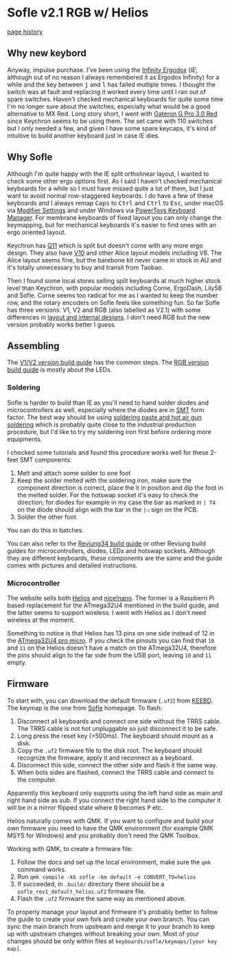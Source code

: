 # Sofle v2.1 RGB w/ Helios

[page history](https://github.com/chadluo/uses/commits/main/sofle-helios.md)

## Why new keybord

Anyway, impulse purchase. I've been using the [Infinity Ergodox](https://deskthority.net/wiki/Infinity_ErgoDox) (_IE_;
although out of no reason I always remembered it as Ergodox Infinity) for a while and the key between <kbd>j</kbd> and
<kbd>l</kbd> has failed mutliple times. I thought the switch was at fault and replacing it worked every time until I ran
out of spare switches. Haven't checked mechanical keyboards for quite some time I'm no longer sure about the switches,
especially what would be a good alternative to MX Red. Long story short, I went with [Gateron G Pro 3.0
Red](https://www.gateron.co/products/gateron-g-pro-3-0-switch-set) since Keychron seems to be using them. The set came
with 110 switches but I only needed a few, and given I have some spare keycaps, it's kind of intuitive to build another
keyboard just in case IE dies.

## Why Sofle

Although I'm quite happy with the IE split ortholinear layout, I wanted to check some other ergo options first. As I
said I haven't checked mechanical keyboards for a while so I must have missed quite a lot of them, but I just want to
avoid normal row-staggered keyboards. I do have a few of these keyboards and I always remap <kbd>Caps</kbd> to
<kbd>Ctrl</kbd> and <kbd>Ctrl</kbd> to <kbd>Esc</kbd>, under macOS via [Modifier
Settings](https://support.apple.com/en-au/guide/mac-help/mchlp1011/13.0/mac/13.0) and under Windows via [PowerToys
Keyboard Manager](https://learn.microsoft.com/en-us/windows/powertoys/keyboard-manager). For membrane keyboards of fixed
layout you can only change the keymapping, but for mechanical keyboards it's easier to find ones with an ergo oriented
layout.

Keychron has [Q11](https://keychron.com.au/products/keychron-q11-qmk-custom-mechanical-keyboard) which is split but
doesn't come with any more ergo design. They also have
[V10](https://keychron.com.au/products/keychron-v10-alice-layout-qmk-custom-mechanical-keyboard) and other Alice layout
models including V8. The Alice layout seems fine, but the barebone kit never came in stock in AU and it's totally
unnecessary to buy and transit from Taobao.

Then I found some local stores selling split keyboards at much higher stock level than Keychron, with popular models
including Corne, ErgoDash, Lily58 and Sofle. Corne seems too  radical for me as I wanted to keep the number row, and the
rotary encoders on Sofle feels like something fun. So far Sofle has three versions: V1, V2 and RGB (also labelled as
V2.1) with some differences in [layout and internal designs](https://josefadamcik.github.io/SofleKeyboard/#versions). I
don't need RGB but the new version probably works better I guess.

## Assembling

The [V1/V2 version build guide](https://josefadamcik.github.io/SofleKeyboard/build_guide.html) has the common steps. The
[RGB version build guide](https://josefadamcik.github.io/SofleKeyboard/build_guide_rgb.html) is mostly about the LEDs.

### Soldering

Sofle is harder to build than IE as you'll need to hand solder diodes and microcontrollers as well, especially where the
diodes are in [SMT](https://en.wikipedia.org/wiki/Surface-mount_technology) form factor. The best way should be using
[soldering paste and hot air gun soldering](https://www.youtube.com/watch?v=yNOGEtqn85o) which is probably quite close
to the industrial production procedure, but I'd like to try my soldering iron first before ordering more equipments.

I checked some tutorials and found this procedure works well for these 2-feet SMT components:

1. Melt and attach some solder to one foot
2. Keep the solder melted with the soldering iron, make sure the component direction is correct, place the it in
   position and dip the foot in the melted solder. For the hotswap socket it's easy to check the direction; for diodes
   for example in my case the bar as marked in `| T4` on the diode should align with the bar in the `|◁` sign on the
   PCB.
3. Solder the other foot.

You can do this in batches.

You can also refer to the [Reviung34 build guide](https://reviung.com/build-guide/724/) or other Reviung build guides
for microcontrollers, diodes, LEDs and hotswap sockets. Although they are different keyboards, these components are the
same and the guide comes with pictures and detailed instructions.

### Microcontroller

The website sells both [Helios](https://github.com/0xCB-dev/0xCB-Helios) and
[nice!nano](https://nicekeyboards.com/nice-nano/). The former is a Raspberri Pi based replacement for the ATmega32U4
mentioned in the build guide, and the latter seems to support wireless. I went with Helios as I don't need wireless at
the moment.

Something to notice is that Helios has 13 pins on one side instead of 12 in the [ATmega32U4 pro
micro](https://www.sparkfun.com/products/12640). If you check the pinouts you can find that `10` and `11` on the Helios
doesn't have a match on the ATmega32U4, therefore the pins should align to the far side from the USB port, leaving `10`
and `11` empty.

## Firmware

To start with, you can download the default firmware (`.uf2`) from [KEEBD](https://docs.keebd.com/firmware/). The keymap
is the one from [Sofle](https://github.com/josefadamcik/SofleKeyboard) homepage. To flash:

1. Disconnect all keyboards and connect one side without the TRRS cable. The TRRS cable is not hot unpluggable so just
   disconnect it to be safe.
2. Long press the reset key (>500ms). The keyboard should mount as a disk.
3. Copy the `.uf2` firmware file to the disk root. The keyboard should recognize the firmware, apply it and reconnect as
   a keyboard.
4. Disconnect this side, connect the other side and flash it the same way.
5. When bots sides are flashed, connect the TRRS cable and connect to the computer.

Apparently this keyboard only supports using the left hand side as main and right hand side as sub. If you connect the
right hand side to the computer it will be in a mirror flipped state where <kbd>Q</kbd> becomes <kbd>P</kbd> etc.

Helios naturally comes with QMK. If you want to configure and build your own firmware you need to have the QMK
environment (for example QMK MSYS for Windows) and you probably don't need the QMK Toolbox.

Working with QMK, to create a firmware file:

1. Follow the docs and set up the local environment, make sure the `qmk` command works.
2. Run `qmk compile -kb sofle -km default -e CONVERT_TO=helios`
3. If succeeded, in `.build/` directory there should be a `sofle_rev1_default_helios.uf2` firmware file.
4. Flash the `.uf2` firmware the same way as mentioned above.

To properly manage your layout and firmware it's probably better to follow the guide to create your own fork and create
your own branch. You can sync the main branch from upstream and merge it to your branch to keep up with upstream changes
without breaking your own. Most of your changes should be only within files at `keyboards/sofle/keymaps/[your key map]`.
